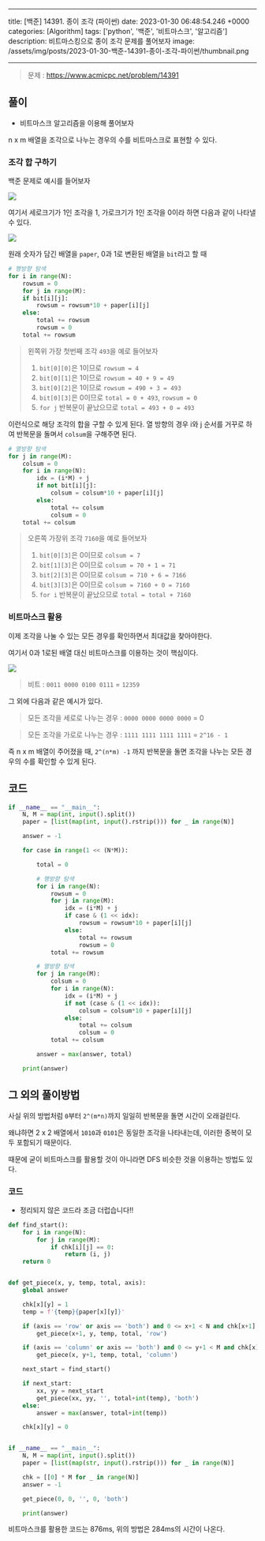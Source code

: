 

---
title: [백준] 14391. 종이 조각 (파이썬)
date: 2023-01-30 06:48:54.246 +0000
categories: [Algorithm]
tags: ['python', '백준', '비트마스크', '알고리즘']
description: 비트마스킹으로 종이 조각 문제를 풀어보자
image: /assets/img/posts/2023-01-30-백준-14391-종이-조각-파이썬/thumbnail.png

---

> 문제 : https://www.acmicpc.net/problem/14391

## 풀이
- 비트마스크 알고리즘을 이용해 풀어보자

n x m 배열을 조각으로 나누는 경우의 수를 비트마스크로 표현할 수 있다.


### 조각 합 구하기

백준 문제로 예시를 들어보자

![](/assets/img/posts/2023-01-30-백준-14391-종이-조각-파이썬/img0.png)

여기서 세로크기가 1인 조각을 1, 가로크기가 1인 조각을 0이라 하면 다음과 같이 나타낼 수 있다.

![](/assets/img/posts/2023-01-30-백준-14391-종이-조각-파이썬/img1.png)

원래 숫자가 담긴 배열을 `paper`, 0과 1로 변환된 배열을 `bit`라고 할 때

```python
# 행방향 탐색
for i in range(N):
	rowsum = 0
	for j in range(M):
	if bit[i][j]:
    	rowsum = rowsum*10 + paper[i][j]
    else:
    	total += rowsum
        rowsum = 0
	total += rowsum
```

> 왼쪽위 가장 첫번째 조각 `493`을 예로 들어보자
> 1. `bit[0][0]`은 1이므로 `rowsum = 4`
> 2. `bit[0][1]`은 1이므로 `rowsum = 40 + 9 = 49`
> 3. `bit[0][2]`은 1이므로 `rowsum = 490 + 3 = 493`
> 4. `bit[0][3]`은 0이므로 `total = 0 + 493`, `rowsum = 0`
> 5. `for j` 반복문이 끝났으므로 `total = 493 + 0 = 493`

이런식으로 해당 조각의 합을 구할 수 있게 된다.
열 방향의 경우 i와 j 순서를 거꾸로 하여 반복문을 돌며서 `colsum`을 구해주면 된다.

```python
# 열방향 탐색
for j in range(M):
	colsum = 0
	for i in range(N):
		idx = (i*M) + j
		if not bit[i][j]:
			colsum = colsum*10 + paper[i][j]
		else:
			total += colsum
			colsum = 0
	total += colsum
```

> 오른쪽 가장위 조각 `7160`을 예로 들어보자
> 1. `bit[0][3]`은 0이므로 `colsum = 7`
> 2. `bit[1][3]`은 0이므로 `colsum = 70 + 1 = 71`
> 3. `bit[2][3]`은 0이므로 `colsum = 710 + 6 = 7166`
> 4. `bit[3][3]`은 0이므로 `colsum = 7160 + 0 = 7160`
> 5. `for i` 반복문이 끝났으므로 `total = total + 7160`

### 비트마스크 활용

이제 조각을 나눌 수 있는 모든 경우를 확인하면서 최대값을 찾아야한다.

여기서 0과 1로된 배열 대신 비트마스크를 이용하는 것이 핵심이다.

![](/assets/img/posts/2023-01-30-백준-14391-종이-조각-파이썬/img1.png)

> 비트 : `0011 0000 0100 0111` = `12359`

그 외에 다음과 같은 예시가 있다.

> 모든 조각을 세로로 나누는 경우 : `0000 0000 0000 0000` = 0

> 모든 조각을 가로로 나누는 경우 : `1111 1111 1111 1111` = `2^16 - 1`

즉 n x m 배열이 주어졌을 때, `2^(n*m) -1` 까지 반복문을 돌면 조각을 나누는 모든 경우의 수를 확인할 수 있게 된다.

## 코드

```python
if __name__ == "__main__":
    N, M = map(int, input().split())
    paper = [list(map(int, input().rstrip())) for _ in range(N)]

    answer = -1

    for case in range(1 << (N*M)):

        total = 0

        # 행방향 탐색
        for i in range(N):
            rowsum = 0
            for j in range(M):
                idx = (i*M) + j
                if case & (1 << idx):
                    rowsum = rowsum*10 + paper[i][j]
                else:
                    total += rowsum
                    rowsum = 0
            total += rowsum

        # 열방향 탐색
        for j in range(M):
            colsum = 0
            for i in range(N):
                idx = (i*M) + j
                if not (case & (1 << idx)):
                    colsum = colsum*10 + paper[i][j]
                else:
                    total += colsum
                    colsum = 0
            total += colsum

        answer = max(answer, total)

    print(answer)

```

## 그 외의 풀이방법

사실 위의 방법처럼 `0`부터 `2^(m*n)`까지 일일히 반복문을 돌면 시간이 오래걸린다.

왜냐하면 2 x 2 배열에서 `1010`과 `0101`은 동일한 조각을 나타내는데, 이러한 중복이 모두 포함되기 때문이다.

때문에 굳이 비트마스크를 활용할 것이 아니라면 DFS 비슷한 것을 이용하는 방법도 있다.

### 코드

- 정리되지 않은 코드라 조금 더럽습니다!!

```python
def find_start():
    for i in range(N):
        for j in range(M):
            if chk[i][j] == 0:
                return (i, j)
    return 0


def get_piece(x, y, temp, total, axis):
    global answer

    chk[x][y] = 1
    temp = f'{temp}{paper[x][y]}'

    if (axis == 'row' or axis == 'both') and 0 <= x+1 < N and chk[x+1][y]==0:
        get_piece(x+1, y, temp, total, 'row')

    if (axis == 'column' or axis == 'both') and 0 <= y+1 < M and chk[x][y+1]==0:
        get_piece(x, y+1, temp, total, 'column')

    next_start = find_start()

    if next_start:
        xx, yy = next_start
        get_piece(xx, yy, '', total+int(temp), 'both')
    else:
        answer = max(answer, total+int(temp))

    chk[x][y] = 0


if __name__ == "__main__":
    N, M = map(int, input().split())
    paper = [list(map(str, input().rstrip())) for _ in range(N)]

    chk = [[0] * M for _ in range(N)]
    answer = -1

    get_piece(0, 0, '', 0, 'both')

    print(answer)
```

비트마스크를 활용한 코드는 876ms, 위의 방법은 284ms의 시간이 나온다.

        